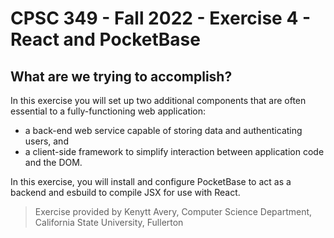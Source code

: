 # CPSC 349 - Fall 2022 - Exercise 4 - React and PocketBase

## What are we trying to accomplish?
In this exercise you will set up two additional components that are often essential to a fully-functioning web application:
* a back-end web service capable of storing data and authenticating users, and
* a client-side framework to simplify interaction between application code and the DOM.

In this exercise, you will install and configure PocketBase to act as a backend and esbuild to compile JSX for use with React.

> Exercise provided by Kenytt Avery, Computer Science Department, California State University, Fullerton 
